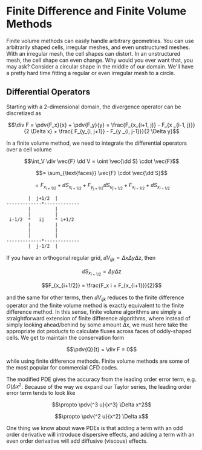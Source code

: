 # Finite Difference and Finite Volume Methods

Finite volume methods can easily handle arbitrary geometries. You can use arbitrarily shaped cells, irregular meshes, and even unstructured meshes. With an irregular mesh, the cell shapes can distort. In an unstructured mesh, the cell shape can even change. Why would you ever want that, you may ask? Consider a circular shape in the middle of our domain. We'll have a pretty hard time fitting a regular or even irregular mesh to a circle.

## Differential Operators

Starting with a 2-dimensional domain, the divergence operator can be discretized as

```math
\div F = \pdv{F_x}{x} + \pdv{F_y}{y} = \frac{F_{x_{i+1, j}} - F_{x _{i-1, j}}}{2 \Delta x} + \frac{ F_{y_{i, j+1}} - F_{y _{i, j-1}}}{2 \Delta y}
```

In a finite volume method, we need to integrate the differential operators over a cell volume


```math
\int_V \div \vec{F} \dd V = \oint \vec{\dd S} \cdot \vec{F}
```
```math
= \sum_{\text{faces}} \vec{F} \cdot \vec{\dd S}
```
```math
= F_{x_{i+1/2}} + \dd S_{x_{i+1/2}} + F_{y_{j+1/2}} \dd S _{u_{j+1/2}} + F_{x_{i-1/2}} + \dd S_{x_{i-1/2}} 
``` 


```
        |  j+1/2  |
-------------*-------------
        |         |          
        |         |          
 i-1/2  *   ij    * i+1/2         
        |         |          
        |         |          
        |         |          
-------------*-------------
        |  j-1/2  |       
```

If you have an orthogonal regular grid, $` \dd V_{ijk} = \Delta x \Delta y \Delta z `$, then 
```math
\dd S_{x_{i+1/2}} = \Delta y \Delta z
```
```math
F_{x_{i+1/2}} = \frac{F_x i + F_{x_{i+1}}}{2}
```
and the same for other terms, then $` \dd V_{ijk} `$ reduces to the finite difference operator and the finite volume method is exactly equivalent to the finite difference method. In this sense, finite volume algorithms are simply a straightforward extension of finite difference algorithms, where instead of simply looking ahead/behind by some amount $` \Delta x `$, we must here take the appropriate dot products to calculate fluxes across faces of oddly-shaped cells. We get to maintain the conservation form

```math
\pdv{Q}{t} = \div F = 0
```

while using finite difference methods. Finite volume methods are some of the most popular for commercial CFD codes.


<!-- Questions for next class:

 - Project 3.2: when we set the initial value at t=0 and we have periodic boundary conditions set, are we supposed to wrap the function around the boundary or just evaluate it on the given interval?
    just apply boundary conditions after each step
    you can also set an integer jp1 = 1 + mod(j, jmax) so u_j+1 = u(jp1) and u_j-1 = u(jm1) where jm1 = jmax - mod(jmax + 1 - j, jmax)
 - Project 3.2: Is the step function a regular heaviside step function, or a finite-width square wave like the one in project 1? If it's step, how are we supposed to manage periodic boundary conditions? -->



The modified PDE gives the accuracy from the leading order error term, e.g. $` O(\Delta x ^2 `$. Because of the way we expand our Taylor series, the leading order error term tends to look like

```math
\propto \pdv{^3 u}{x^3} \Delta x^2
```
```math
\propto \pdv{^2 u}{x^2} \Delta x
```

One thing we know about wave PDEs is that adding a term with an odd order derivative will introduce dispersive effects, and adding a term with an even order derivative will add diffusive (viscous) effects. 

